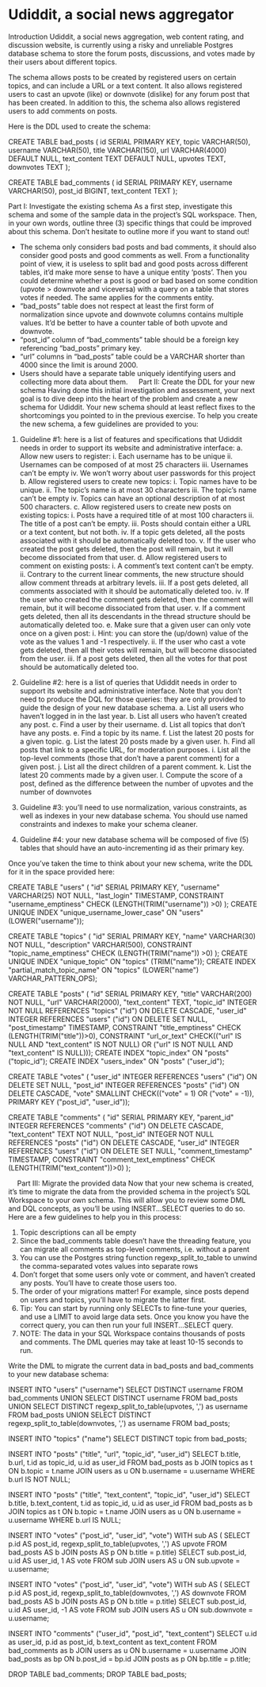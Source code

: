 # Udiddit, a social news aggregator
Introduction
Udiddit, a social news aggregation, web content rating, and discussion website, is currently using a risky and unreliable Postgres database schema to store the forum posts, discussions, and votes made by their users about different topics.

The schema allows posts to be created by registered users on certain topics, and can include a URL or a text content. It also allows registered users to cast an upvote (like) or downvote (dislike) for any forum post that has been created. In addition to this, the schema also allows registered users to add comments on posts.

Here is the DDL used to create the schema:

CREATE TABLE bad_posts (
	id SERIAL PRIMARY KEY,
	topic VARCHAR(50),
	username VARCHAR(50),
	title VARCHAR(150),
	url VARCHAR(4000) DEFAULT NULL,
	text_content TEXT DEFAULT NULL,
	upvotes TEXT,
	downvotes TEXT
);

CREATE TABLE bad_comments (
	id SERIAL PRIMARY KEY,
	username VARCHAR(50),
	post_id BIGINT,
	text_content TEXT
);


Part I: Investigate the existing schema
As a first step, investigate this schema and some of the sample data in the project’s SQL workspace. Then, in your own words, outline three (3) specific things that could be improved about this schema. Don’t hesitate to outline more if you want to stand out!

-	The schema only considers bad posts and bad comments, it should also consider good posts and good comments as well. From a functionality point of view, it is useless to split bad and good posts across different tables, it’d make more sense to have a unique entity ‘posts’. Then you could determine whether a post is good or bad based on some condition (upvote > downvote and viceversa) with a query on a table that stores votes if needed. The same applies for the comments entity.
-	“bad_posts” table does not respect at least the first form of normalization since upvote and downvote columns contains multiple values. It’d be better to have a counter table of both upvote and downvote.
-	“post_id” column of “bad_comments” table should be a foreign key referencing “bad_posts” primary key.
-	“url” columns in “bad_posts” table could be a VARCHAR shorter than 4000 since the limit is around 2000.
-	Users should have a separate table uniquely identifying users and collecting more data about them.
 
Part II: Create the DDL for your new schema
Having done this initial investigation and assessment, your next goal is to dive deep into the heart of the problem and create a new schema for Udiddit. Your new schema should at least reflect fixes to the shortcomings you pointed to in the previous exercise. To help you create the new schema, a few guidelines are provided to you:

1.	Guideline #1: here is a list of features and specifications that Udiddit needs in order to support its website and administrative interface:
a.	Allow new users to register:
i.	Each username has to be unique
ii.	Usernames can be composed of at most 25 characters
iii.	Usernames can’t be empty
iv.	We won’t worry about user passwords for this project
b.	Allow registered users to create new topics:
i.	Topic names have to be unique.
ii.	The topic’s name is at most 30 characters
iii.	The topic’s name can’t be empty
iv.	Topics can have an optional description of at most 500 characters.
c.	Allow registered users to create new posts on existing topics:
i.	Posts have a required title of at most 100 characters
ii.	The title of a post can’t be empty.
iii.	Posts should contain either a URL or a text content, but not both.
iv.	If a topic gets deleted, all the posts associated with it should be automatically deleted too.
v.	If the user who created the post gets deleted, then the post will remain, but it will become dissociated from that user.
d.	Allow registered users to comment on existing posts:
i.	A comment’s text content can’t be empty.
ii.	Contrary to the current linear comments, the new structure should allow comment threads at arbitrary levels.
iii.	If a post gets deleted, all comments associated with it should be automatically deleted too.
iv.	If the user who created the comment gets deleted, then the comment will remain, but it will become dissociated from that user.
v.	If a comment gets deleted, then all its descendants in the thread structure should be automatically deleted too.
e.	Make sure that a given user can only vote once on a given post:
i.	Hint: you can store the (up/down) value of the vote as the values 1 and -1 respectively.
ii.	If the user who cast a vote gets deleted, then all their votes will remain, but will become dissociated from the user.
iii.	If a post gets deleted, then all the votes for that post should be automatically deleted too.

2.	Guideline #2: here is a list of queries that Udiddit needs in order to support its website and administrative interface. Note that you don’t need to produce the DQL for those queries: they are only provided to guide the design of your new database schema.
a.	List all users who haven’t logged in in the last year.
b.	List all users who haven’t created any post.
c.	Find a user by their username.
d.	List all topics that don’t have any posts.
e.	Find a topic by its name.
f.	List the latest 20 posts for a given topic.
g.	List the latest 20 posts made by a given user.
h.	Find all posts that link to a specific URL, for moderation purposes. 
i.	List all the top-level comments (those that don’t have a parent comment) for a given post.
j.	List all the direct children of a parent comment.
k.	List the latest 20 comments made by a given user.
l.	Compute the score of a post, defined as the difference between the number of upvotes and the number of downvotes

3.	Guideline #3: you’ll need to use normalization, various constraints, as well as indexes in your new database schema. You should use named constraints and indexes to make your schema cleaner.

4.	Guideline #4: your new database schema will be composed of five (5) tables that should have an auto-incrementing id as their primary key.

Once you’ve taken the time to think about your new schema, write the DDL for it in the space provided here:


CREATE TABLE "users" (
  "id" SERIAL PRIMARY KEY,
  "username" VARCHAR(25) NOT NULL,
  "last_login" TIMESTAMP,
  CONSTRAINT "username_emptiness" CHECK (LENGTH(TRIM("username")) >0)
);
CREATE UNIQUE INDEX "unique_username_lower_case" ON "users" (LOWER("username"));

CREATE TABLE "topics" (
  "id" SERIAL PRIMARY KEY,
  "name" VARCHAR(30) NOT NULL,
  "description" VARCHAR(500),
  CONSTRAINT "topic_name_emptiness" CHECK (LENGTH(TRIM("name")) >0)
);
CREATE UNIQUE INDEX "unique_topic" ON "topics" (TRIM("name"));
CREATE INDEX "partial_match_topic_name" ON "topics" (LOWER("name") VARCHAR_PATTERN_OPS);

CREATE TABLE "posts" (
  "id" SERIAL PRIMARY KEY,
  "title" VARCHAR(200) NOT NULL,
  "url" VARCHAR(2000),
  "text_content" TEXT,
  "topic_id" INTEGER NOT NULL REFERENCES "topics" ("id") ON DELETE CASCADE,
  "user_id" INTEGER REFERENCES "users" ("id") ON DELETE SET NULL,
  "post_timestamp" TIMESTAMP,
  CONSTRAINT "title_emptiness" CHECK (LENGTH(TRIM("title"))>0),
  CONSTRAINT "url_or_text" 
  CHECK(("url" IS NULL AND "text_content" IS NOT NULL) 
  OR ("url" IS NOT NULL AND "text_content" IS NULL)));
CREATE INDEX "topic_index" ON "posts" ("topic_id");
CREATE INDEX "users_index" ON "posts" ("user_id");

  
CREATE TABLE "votes" (
  "user_id" INTEGER REFERENCES "users" ("id") ON DELETE SET NULL,
  "post_id" INTEGER REFERENCES "posts" ("id") ON DELETE CASCADE,
  "vote" SMALLINT CHECK(("vote" = 1) OR ("vote" = -1)),
  PRIMARY KEY ("post_id", "user_id"));
  
CREATE TABLE "comments" (
  "id" SERIAL PRIMARY KEY,
  "parent_id" INTEGER REFERENCES "comments" ("id") ON DELETE CASCADE,
  "text_content" TEXT NOT NULL,
  "post_id" INTEGER NOT NULL REFERENCES "posts" ("id") ON DELETE CASCADE,
  "user_id" INTEGER REFERENCES "users" ("id") ON DELETE SET NULL,
  "comment_timestamp" TIMESTAMP,
  CONSTRAINT "comment_text_emptiness" CHECK (LENGTH(TRIM("text_content"))>0)
);

 
Part III: Migrate the provided data
Now that your new schema is created, it’s time to migrate the data from the provided schema in the project’s SQL Workspace to your own schema. This will allow you to review some DML and DQL concepts, as you’ll be using INSERT...SELECT queries to do so. Here are a few guidelines to help you in this process:

1.	Topic descriptions can all be empty
2.	Since the bad_comments table doesn’t have the threading feature, you can migrate all comments as top-level comments, i.e. without a parent
3.	You can use the Postgres string function regexp_split_to_table to unwind the comma-separated votes values into separate rows
4.	Don’t forget that some users only vote or comment, and haven’t created any posts. You’ll have to create those users too.
5.	The order of your migrations matter! For example, since posts depend on users and topics, you’ll have to migrate the latter first.
6.	Tip: You can start by running only SELECTs to fine-tune your queries, and use a LIMIT to avoid large data sets. Once you know you have the correct query, you can then run your full INSERT...SELECT query.
7.	NOTE: The data in your SQL Workspace contains thousands of posts and comments. The DML queries may take at least 10-15 seconds to run.

Write the DML to migrate the current data in bad_posts and bad_comments to your new database schema:


INSERT INTO "users" ("username")
  SELECT DISTINCT username 
  FROM bad_comments 
  UNION 
  SELECT DISTINCT username
  FROM bad_posts
  UNION
  SELECT DISTINCT regexp_split_to_table(upvotes, ',') as username 
  FROM bad_posts
  UNION 
  SELECT DISTINCT regexp_split_to_table(downvotes, ',') as username 
  FROM bad_posts;

INSERT INTO "topics" ("name")
  SELECT DISTINCT topic from bad_posts;

INSERT INTO "posts" ("title", "url", "topic_id", "user_id")
  SELECT b.title, b.url, t.id as topic_id, u.id as user_id
  FROM bad_posts as b
  JOIN topics as t
  ON b.topic = t.name
  JOIN users as u
  ON b.username = u.username
  WHERE b.url IS NOT NULL;

INSERT INTO "posts" ("title", "text_content", "topic_id", "user_id")
  SELECT b.title, b.text_content, t.id as topic_id, u.id as user_id
  FROM bad_posts as b
  JOIN topics as t
  ON b.topic = t.name
  JOIN users as u
  ON b.username = u.username
  WHERE b.url IS NULL;
 
INSERT INTO "votes" ("post_id", "user_id", "vote")
  WITH sub AS (
    SELECT p.id AS post_id, regexp_split_to_table(upvotes, ',') AS upvote
    FROM bad_posts AS b
    JOIN posts AS p
    ON b.title = p.title)
  SELECT sub.post_id, u.id AS user_id, 1 AS vote
  FROM sub
  JOIN users AS u
  ON sub.upvote = u.username;

INSERT INTO "votes" ("post_id", "user_id", "vote")
  WITH sub AS (
    SELECT p.id AS post_id, regexp_split_to_table(downvotes, ',') AS downvote
    FROM bad_posts AS b
    JOIN posts AS p
    ON b.title = p.title)
  SELECT sub.post_id, u.id AS user_id, -1 AS vote
  FROM sub
  JOIN users AS u
  ON sub.downvote = u.username;

INSERT INTO "comments" ("user_id", "post_id", "text_content")
  SELECT u.id as user_id, p.id as post_id, b.text_content as text_content
  FROM bad_comments as b
  JOIN users as u
  ON b.username = u.username 
  JOIN bad_posts as bp
  ON b.post_id = bp.id
  JOIN posts as p
  ON bp.title = p.title;

DROP TABLE bad_comments;
DROP TABLE bad_posts;





